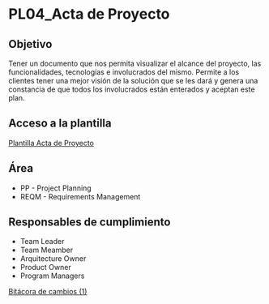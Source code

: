 # PL04_Acta de Proyecto

## Objetivo[](https://ace-software-development.github.io/Manual-de-Operaciones/docs/Plantillas/PL04_Acta%20de%20Proyecto#objetivo)

Tener un documento que nos permita visualizar el alcance del proyecto, las funcionalidades, tecnologías e involucrados del mismo. Permite a los clientes tener una mejor visión de la solución que se les dará y genera una constancia de que todos los involucrados están enterados y aceptan este plan.

## Acceso a la plantilla[](https://ace-software-development.github.io/Manual-de-Operaciones/docs/Plantillas/PL04_Acta%20de%20Proyecto#acceso-a-la-plantilla)

[Plantilla Acta de Proyecto](https://docs.google.com/document/d/1n88LLVLSpnOrAmuAc6K9yasGuKbQ6kaWNaEi_9ouu_Q/edit?usp=sharing)

## Área[](https://ace-software-development.github.io/Manual-de-Operaciones/docs/Plantillas/PL04_Acta%20de%20Proyecto#%C3%A1rea)

- PP - Project Planning
- REQM - Requirements Management

## Responsables de cumplimiento[](https://ace-software-development.github.io/Manual-de-Operaciones/docs/Plantillas/PL04_Acta%20de%20Proyecto#responsables-de-cumplimiento)

- Team Leader
- Team Meamber
- Arquitecture Owner
- Product Owner
- Program Managers

[Bitácora de cambios (1)](PL04_Acta%20de%20Proyecto%20e1273403effb4d078bdde9d828ebbe13/Bita%CC%81cora%20de%20cambios%20(1)%205211cada22af4b2e8792d578744566fd.csv)